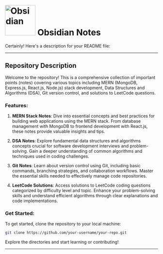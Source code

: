   <h1><img src="https://forum.obsidian.md/uploads/default/original/2X/b/b0c1ac65c3b9c3c94389bbfa5466dae781e06d85.png" width="100"  alt="Obsidian" /> Obsidian Notes </h1>

  Certainly! Here's a description for your README file:

---

## Repository Description

Welcome to the repository! This is a comprehensive collection of important points (notes) covering various topics including MERN (MongoDB, Express.js, React.js, Node.js) stack development, Data Structures and Algorithms (DSA), Git version control, and solutions to LeetCode questions.

### Features:

1. **MERN Stack Notes**: Dive into essential concepts and best practices for building web applications using the MERN stack. From database management with MongoDB to frontend development with React.js, these notes provide valuable insights and tips.

2. **DSA Notes**: Explore fundamental data structures and algorithms concepts crucial for software development interviews and problem-solving. Gain a deeper understanding of common algorithms and techniques used in coding challenges.

3. **Git Notes**: Learn about version control using Git, including basic commands, branching strategies, and collaboration workflows. Master the essential skills needed to effectively manage code repositories.

4. **LeetCode Solutions**: Access solutions to LeetCode coding questions categorized by difficulty level and topic. Enhance your problem-solving skills and understand efficient algorithms through clear explanations and code implementations.


### Get Started:

To get started, clone the repository to your local machine:

```bash
git clone https://github.com/your-username/your-repo.git
```

Explore the directories and start learning or contributing!

---
